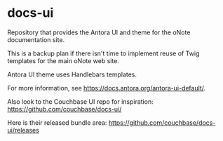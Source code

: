 # docs-ui
Repository that provides the Antora UI and theme for the oNote documentation site.

This is a backup plan if there isn't time to implement reuse of Twig templates for the main oNote web site.

Antora UI theme uses Handlebars templates.

For more information, see https://docs.antora.org/antora-ui-default/.

Also look to the Couchbase UI repo for inspiration: https://github.com/couchbase/docs-ui/

Here is their released bundle area: https://github.com/couchbase/docs-ui/releases
